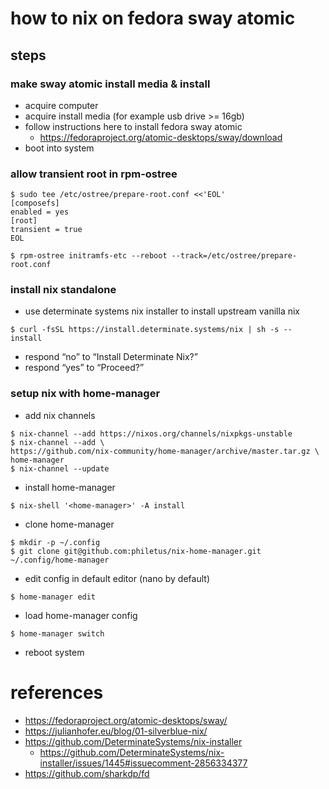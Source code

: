 # how to nix on fedora sway atomic

## steps

### make sway atomic install media & install

* acquire computer
* acquire install media (for example usb drive >= 16gb)
* follow instructions here to install fedora sway atomic
    - https://fedoraproject.org/atomic-desktops/sway/download
* boot into system


### allow transient root in rpm-ostree

```
$ sudo tee /etc/ostree/prepare-root.conf <<'EOL'
[composefs]
enabled = yes
[root]
transient = true
EOL

$ rpm-ostree initramfs-etc --reboot --track=/etc/ostree/prepare-root.conf
```


### install nix standalone

* use determinate systems nix installer to install upstream vanilla nix

```
$ curl -fsSL https://install.determinate.systems/nix | sh -s -- install
```

* respond “no” to “Install Determinate Nix?”
* respond “yes” to “Proceed?”


### setup nix with home-manager

* add nix channels

```
$ nix-channel --add https://nixos.org/channels/nixpkgs-unstable
$ nix-channel --add \
https://github.com/nix-community/home-manager/archive/master.tar.gz \
home-manager
$ nix-channel --update
```

* install home-manager

```
$ nix-shell '<home-manager>' -A install
```

* clone home-manager 

```
$ mkdir -p ~/.config
$ git clone git@github.com:philetus/nix-home-manager.git ~/.config/home-manager
```

* edit config in default editor (nano by default)

```
$ home-manager edit
```

* load home-manager config

```
$ home-manager switch
```

* reboot system


# references

* https://fedoraproject.org/atomic-desktops/sway/
* https://julianhofer.eu/blog/01-silverblue-nix/
* https://github.com/DeterminateSystems/nix-installer
    - https://github.com/DeterminateSystems/nix-installer/issues/1445#issuecomment-2856334377
* https://github.com/sharkdp/fd
